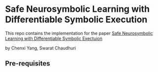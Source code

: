 # Safe Neurosymbolic Learning with Differentiable Symbolic Execution

This repo contains the implementation for the paper [Safe Neurosymbolic Learning with Differentiable Symbolic Exectuion](https://openreview.net/forum?id=NYBmJN4MyZ)

by Chenxi Yang, Swarat Chaudhuri


## Pre-requisites
